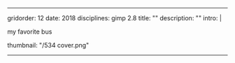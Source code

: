 ---

gridorder: 12
date: 2018
disciplines: gimp 2.8
title: ""
description: ""
intro: |
 
 my favorite bus

thumbnail: "/534 cover.png"

---